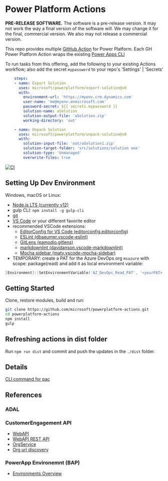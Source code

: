 # Power Platform Actions

**PRE-RELEASE SOFTWARE.** The software is a pre-release version. It may not work the way a final version of the software will. We may change it for the final, commercial version. We also may not release a commercial version.

This repo provides multiple [GitHub Action](https://help.github.com/en/actions) for Power Platform.
Each GH Power Platform Action wraps the existing [Power Apps CLI](https://docs.microsoft.com/en-us/powerapps/developer/common-data-service/powerapps-cli)

To run tasks from this offering, add the following to your existing Actions workflow; also add the secret `mypassword` to your repo's 'Settings' | 'Secrets'

```yaml
    steps:
    - name: Export Solution
      uses: microsoft/powerplatform/export-solution@v0
      with:
        environment-url: 'https://myenv.crm.dynamics.com'
        user-name: 'me@myenv.onmicrosoft.com'
        password-secret: ${{ secrets.mypassword }}
        solution-name: aSolution
        solution-output-file: 'aSolution.zip'
        working-directory: 'out'

    - name: Unpack Solution
      uses: microsoft/powerplatform/unpack-solution@v0
      with:
        solution-input-file: 'out/aSolution1.zip'
        solution-target-folder: 'src/solutions/solution one'
        solution-type: 'Unmanaged'
        overwrite-files: true
```

[![CI](https://github.com/microsoft/powerplatform-actions/workflows/CI/badge.svg)](https://github.com/microsoft/powerplatform-actions/actions?query=workflow%3ACI)

## Setting Up Dev Environment

Windows, macOS or Linux:

- [Node.js LTS (currently v12)](https://nodejs.org/en/download/)
- gulp CLI: ```npm install -g gulp-cli```
- [git](https://git-scm.com/downloads)
- [VS Code](https://code.visualstudio.com/Download) or your different favorite editor
- recommended VSCode extensions:
  - [EditorConfig for VS Code (editorconfig.editorconfig)](https://github.com/editorconfig/editorconfig-vscode)
  - [ESLint (dbaeumer.vscode-eslint)](https://github.com/Microsoft/vscode-eslint)
  - [GitLens (eamodio.gitlens)](https://github.com/eamodio/vscode-gitlens)
  - [markdownlint (davidanson.vscode-markdownlint)](https://github.com/DavidAnson/vscode-markdownlint)
  - [Mocha sidebar (maty.vscode-mocha-sidebar)](https://github.com/maty21/mocha-sidebar)
- TEMPORARY: create a PAT for the Azure DevOps org ```msazure``` with scope: package(read) and add it as local environment variable:
```Powershell
[Environment]::SetEnvironmentVariable('AZ_DevOps_Read_PAT', '<yourPAT>', [EnvironmentVariableTarget]::User)
```

## Getting Started

Clone, restore modules, build and run:

```bash
git clone https://github.com/microsoft/powerplatform-actions.git
cd powerplatform-actions
npm install
gulp
```

## Refreshing actions in dist folder

Run ```npm run dist``` and commit and push the updates in the ```./dist``` folder.

## Details

[CLI command for pac](https://docs.microsoft.com/en-us/powerapps/developer/common-data-service/powerapps-cli#solution)

## References

### ADAL

### CustomerEngagement API

- [WebAPI](https://docs.microsoft.com/en-us/powerapps/developer/common-data-service/webapi/overview)
- [WebAPI REST API](https://docs.microsoft.com/en-us/dynamics365/customer-engagement/web-api/about?view=dynamics-ce-odata-9)
- [OrgService](https://docs.microsoft.com/en-us/powerapps/developer/common-data-service/org-service/overview)
- [Org url discovery](https://docs.microsoft.com/en-us/powerapps/developer/common-data-service/webapi/discover-url-organization-web-api)

### PowerApp Environemnt (BAP)

- [Environments Overview](https://docs.microsoft.com/en-us/power-platform/admin/environments-overview)

